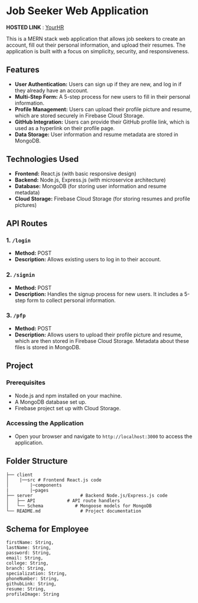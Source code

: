 # Job Seeker Web Application

**HOSTED LINK** : [YourHR](https://kudosware-eight.vercel.app/)

This is a MERN stack web application that allows job seekers to create an account, fill out their personal information, and upload their resumes. The application is built with a focus on simplicity, security, and responsiveness.

## Features

- **User Authentication:** Users can sign up if they are new, and log in if they already have an account.
- **Multi-Step Form:** A 5-step process for new users to fill in their personal information.
- **Profile Management:** Users can upload their profile picture and resume, which are stored securely in Firebase Cloud Storage.
- **GitHub Integration:** Users can provide their GitHub profile link, which is used as a hyperlink on their profile page.
- **Data Storage:** User information and resume metadata are stored in MongoDB.

## Technologies Used

- **Frontend:** React.js (with basic responsive design)
- **Backend:** Node.js, Express.js (with microservice architecture)
- **Database:** MongoDB (for storing user information and resume metadata)
- **Cloud Storage:** Firebase Cloud Storage (for storing resumes and profile pictures)

## API Routes

### 1. `/login`
- **Method:** POST
- **Description:** Allows existing users to log in to their account.

### 2. `/signin`
- **Method:** POST
- **Description:** Handles the signup process for new users. It includes a 5-step form to collect personal information.

### 3. `/pfp`
- **Method:** POST
- **Description:** Allows users to upload their profile picture and resume, which are then stored in Firebase Cloud Storage. Metadata about these files is stored in MongoDB.

## Project

### Prerequisites

- Node.js and npm installed on your machine.
- A MongoDB database set up.
- Firebase project set up with Cloud Storage.
### Accessing the Application

- Open your browser and navigate to `http://localhost:3000` to access the application.

## Folder Structure

```plaintext
├── client   
│    |──src # Frontend React.js code
│        |─components 
|        |─pages
├── server                  # Backend Node.js/Express.js code
│   ├── API            # API route handlers
│   └── Schema            # Mongoose models for MongoDB
└── README.md               # Project documentation
```
## Schema for Employee
    firstName: String,
    lastName: String,
    password: String,
    email: String,
    college: String,
    branch: String,
    specialization: String,
    phoneNumber: String,
    githubLink: String,
    resume: String,
    profileImage: String
